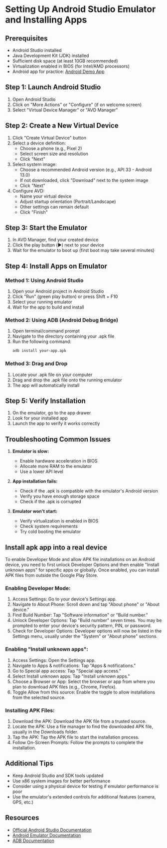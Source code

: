 # Setting Up Android Studio Emulator and Installing Apps

## Prerequisites
- Android Studio installed
- Java Development Kit (JDK) installed
- Sufficient disk space (at least 10GB recommended)
- Virtualization enabled in BIOS (for Intel/AMD processors)
- Android app for practice: [Android Demo App](https://github.com/saucelabs/my-demo-app-android)

## Step 1: Launch Android Studio
1. Open Android Studio
2. Click on "More Actions" or "Configure" (if on welcome screen)
3. Select "Virtual Device Manager" or "AVD Manager"

## Step 2: Create a New Virtual Device
1. Click "Create Virtual Device" button
2. Select a device definition:
   - Choose a phone (e.g., Pixel 2)
   - Select screen size and resolution
   - Click "Next"
3. Select system image:
   - Choose a recommended Android version (e.g., API 33 - Android 13.0)
   - If not downloaded, click "Download" next to the system image
   - Click "Next"
4. Configure AVD:
   - Name your virtual device
   - Adjust startup orientation (Portrait/Landscape)
   - Other settings can remain default
   - Click "Finish"

## Step 3: Start the Emulator
1. In AVD Manager, find your created device
2. Click the play button (▶️) next to your device
3. Wait for the emulator to boot up (first boot may take several minutes)

## Step 4: Install Apps on Emulator
### Method 1: Using Android Studio
1. Open your Android project in Android Studio
2. Click "Run" (green play button) or press Shift + F10
3. Select your running emulator
4. Wait for the app to build and install

### Method 2: Using ADB (Android Debug Bridge)
1. Open terminal/command prompt
2. Navigate to the directory containing your .apk file
3. Run the following command:
   ```bash
   adb install your-app.apk
   ```

### Method 3: Drag and Drop
1. Locate your .apk file on your computer
2. Drag and drop the .apk file onto the running emulator
3. The app will automatically install

## Step 5: Verify Installation
1. On the emulator, go to the app drawer
2. Look for your installed app
3. Launch the app to verify it works correctly

## Troubleshooting Common Issues
1. **Emulator is slow:**
   - Enable hardware acceleration in BIOS
   - Allocate more RAM to the emulator
   - Use a lower API level

2. **App installation fails:**
   - Check if the .apk is compatible with the emulator's Android version
   - Verify you have enough storage space
   - Check if the .apk is corrupted

3. **Emulator won't start:**
   - Verify virtualization is enabled in BIOS
   - Check system requirements
   - Try cold booting the emulator

## Install apk app into a real device

To enable Developer Mode and allow APK file installations on an Android device, you need to first unlock Developer Options and then enable "Install unknown apps" for specific apps or globally. Once enabled, you can install APK files from outside the Google Play Store. 

### Enabling Developer Mode: 
1. Access Settings: Go to your device's Settings app.
2. Navigate to About Phone: Scroll down and tap "About phone" or "About device."
3. Find Build Number: Tap "Software information" or "Build number."
4. Unlock Developer Options: Tap "Build number" seven times. You may be prompted to enter your device's security pattern, PIN, or password.
5. Check for Developer Options: Developer options will now be listed in the Settings menu, usually under the "System" or "About phone" sections. 
### Enabling "Install unknown apps":
1. Access Settings: Open the Settings app.
2. Navigate to Apps & notifications: Tap "Apps & notifications."
3. Go to Special app access: Tap "Special app access."
4. Select Install unknown apps: Tap "Install unknown apps."
5. Choose a Browser or App: Select the browser or app from where you plan to download APK files (e.g., Chrome, Firefox).
6. Toggle Allow from this source: Enable the toggle to allow installations from the selected source. 
### Installing APK Files:
1. Download the APK: Download the APK file from a trusted source.
2. Locate the APK: Use a file manager to find the downloaded APK file, usually in the Downloads folder.
3. Tap the APK: Tap the APK file to start the installation process.
4. Follow On-Screen Prompts: Follow the prompts to complete the installation. 

## Additional Tips
- Keep Android Studio and SDK tools updated
- Use x86 system images for better performance
- Consider using a physical device for testing if emulator performance is poor
- Use the emulator's extended controls for additional features (camera, GPS, etc.)

## Resources
- [Official Android Studio Documentation](https://developer.android.com/studio)
- [Android Emulator Documentation](https://developer.android.com/studio/run/emulator)
- [ADB Documentation](https://developer.android.com/studio/command-line/adb)
